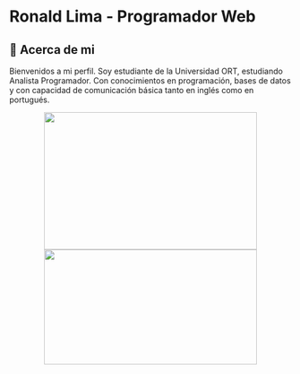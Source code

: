 # **Ronald Lima - Programador Web**

## :memo: **Acerca de mi**

Bienvenidos a mi perfil.
Soy estudiante de la Universidad ORT, estudiando Analista Programador.
Con conocimientos en programación, bases de datos y con capacidad de comunicación básica tanto en inglés como en portugués.
<p align=center>
    <a href="https://github.com/anuraghazra/github-readme-stats" title="Go to Source">
        <img height=245 width=380 align="center" src="https://github-readme-stats.vercel.app/api?username=Dlanor91&show_icons=true&theme=tokyonight">
    </a>
    <a href="https://github.com/anuraghazra/github-readme-stats">
<img height=205  width=380 align="center" src="https://github-readme-stats.vercel.app/api/top-langs/?username=Dlanor91&title_color=2aa889&text_color=99d1ce&icon_color=2bbc8a&bg_color=0c1014&langs_count=8&layout=compact" />
    </a>
</p>
